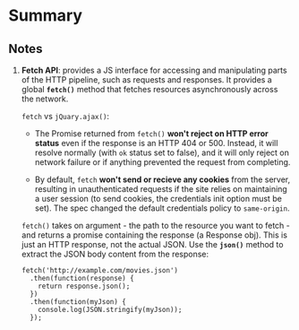 # Summary

## Notes

1. **Fetch API**: provides a JS interface for accessing and manipulating parts of the HTTP pipeline, such as requests and responses. It provides a global **`fetch()`** method that fetches resources asynchronously across the network.

    `fetch` vs `jQuary.ajax()`:

    * The Promise returned from `fetch()` **won't reject on HTTP error status** even if the response is an HTTP 404 or 500. Instead, it will resolve normally (with `ok` status set to false), and it will only reject on network failure or if anything prevented the request from completing.

    * By default, `fetch` **won't send or recieve any cookies** from the server, resulting in unauthenticated requests if the site relies on maintaining a user session (to send cookies, the credentials init option must be set). The spec changed the default credentials policy to `same-origin`.

    `fetch()` takes on argument - the path to the resource you want to fetch - and returns a promise containing the response (a Response obj). This is just an HTTP response, not the actual JSON. Use the **`json()`** method to extract the JSON body content from the response:
    
    ```
    fetch('http://example.com/movies.json')
      .then(function(response) {
        return response.json();
      })
      .then(function(myJson) {
        console.log(JSON.stringify(myJson));
      });
    ```

